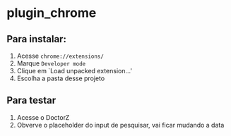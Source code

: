 # plugin_chrome

## Para instalar:

1. Acesse `chrome://extensions/`
2. Marque `Developer mode`
3. Clique em `Load unpacked extension...'
4. Escolha a pasta desse projeto

## Para testar 

1. Acesse o DoctorZ
2. Obverve o placeholder do input de pesquisar, vai ficar mudando a data
